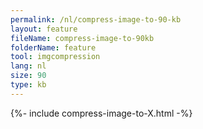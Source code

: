 ```yaml
---
permalink: /nl/compress-image-to-90-kb
layout: feature
fileName: compress-image-to-90kb
folderName: feature
tool: imgcompression
lang: nl
size: 90
type: kb
---
```


{%- include compress-image-to-X.html -%}
